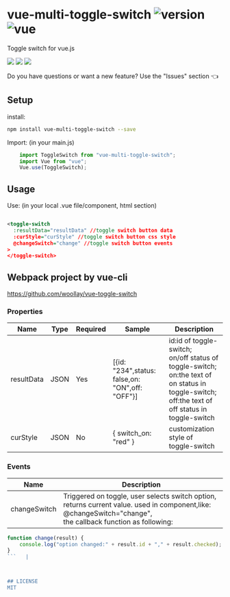# vue-multi-toggle-switch ![version](https://img.shields.io/badge/version-%20v1.0.8%20-green.svg) ![vue](https://img.shields.io/badge/vue-%20v2.1%20-green.svg) 
Toggle switch for vue.js <br>

<img src="https://img.shields.io/badge/license-MIT-green.svg" /> <img src="https://img.shields.io/badge/dependencies-0-brightgreen.svg" /> <img src="https://img.shields.io/badge/bugs-0-red.svg" />


Do you have questions or want a new feature? Use the "Issues" section :point_left:

## Setup
install:
```bash
npm install vue-multi-toggle-switch --save
```

Import: (in your main.js)
```javascript
	import ToggleSwitch from "vue-multi-toggle-switch";
	import Vue from "vue";
	Vue.use(ToggleSwitch);
```
## Usage
Use: (in your local .vue file/component, html section)

```xml

<toggle-switch 
  :resultData="resultData" //toggle switch button data
  :curStyle="curStyle" //toggle switch button css style
  @changeSwitch="change" //toggle switch button events
>
</toggle-switch>

```
## Webpack project by vue-cli

https://github.com/woollay/vue-toggle-switch


### Properties

| Name            | Type              | Required     | Sample     | Description                        |
| ---             | ---               | ---          | ---         | ---                                |
| resultData      | JSON              | Yes          | [{id: "234",status: false,on: "ON",off: "OFF"}]  | id:id of toggle-switch;<br/>on/off status of toggle-switch; <br/>on:the text of on status in toggle-switch;<br/>off:the text of off status in toggle-switch|
| curStyle        | JSON              | No           | { switch_on: "red" }  | customization style of toggle-switch|



### Events

| Name   | Description              |
| ---    | ---                      |
| changeSwitch | Triggered on toggle, user selects switch option, returns current value. used in component,like:<br/>@changeSwitch="change",<br/>the callback function as following:<br/>
```javascript 
function change(result) {
	console.log("option changed:" + result.id + "," + result.checked);
} 
```   |



## LICENSE
MIT

